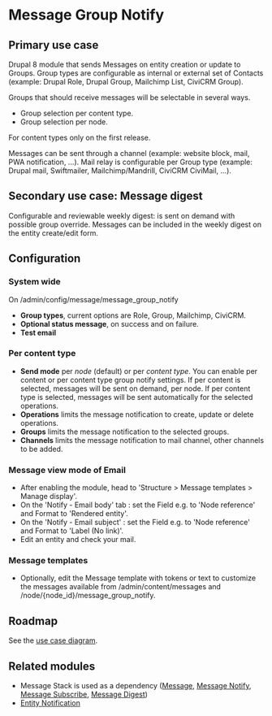 # Message Group Notify

## Primary use case

Drupal 8 module that sends Messages on entity creation or update to Groups.
Group types are configurable as internal or external set of Contacts
(example: Drupal Role, Drupal Group, Mailchimp List, CiviCRM Group).

Groups that should receive messages will be selectable in several ways.
- Group selection per content type.
- Group selection per node.

For content types only on the first release.

Messages can be sent through a channel
(example: website block, mail, PWA notification, ...).
Mail relay is configurable per Group type
(example: Drupal mail, Swiftmailer, Mailchimp/Mandrill, CiviCRM CiviMail, ...).

## Secondary use case: Message digest

Configurable and reviewable weekly digest: 
is sent on demand with possible group override.
Messages can be included in the weekly digest on the entity create/edit form.

## Configuration

### System wide

On /admin/config/message/message_group_notify

- **Group types**, current options are Role, Group, Mailchimp, CiviCRM.
- **Optional status message**, on success and on failure.
- **Test email**

### Per content type

- **Send mode** per _node_ (default) or per _content type_. 
You can enable per content or per content type group notify settings. 
If per content is selected, messages will be sent on demand, per node. 
If per content type is selected, messages will be sent automatically for the 
selected operations.
- **Operations** limits the message notification to create, update or 
delete operations.
- **Groups** limits the message notification to the selected groups.
- **Channels** limits the message notification to mail channel, other channels to be added. 

### Message view mode of Email 

- After enabling the module, head to 
'Structure > Message templates > Manage display'.
- On the 'Notify - Email body' tab : set the Field e.g. to 
'Node reference' and Format to 'Rendered entity'.
- On the 'Notify - Email subject' : set the Field e.g. to  'Node reference'
and Format to 'Label (No link)'.
- Edit an entity and check your mail.

### Message templates

- Optionally, edit the Message template with tokens or text to customize
the messages available from /admin/content/messages and 
/node/{node_id}/message_group_notify.

## Roadmap

See the [use case diagram](https://www.drupal.org/files/Message%20Group%20Notify%20-%20use%20case%20diagram.pdf).

## Related modules

- Message Stack is used as a dependency 
([Message](https://www.drupal.org/project/message),
[Message Notify](https://www.drupal.org/project/message_notify), 
[Message Subscribe](https://www.drupal.org/project/message_subscribe), 
[Message Digest](https://www.drupal.org/project/message_digest))
- [Entity Notification](https://www.drupal.org/project/entity_notification)
